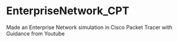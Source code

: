 # EnterpriseNetwork_CPT
Made an Enterprise Network simulation in Cisco Packet Tracer with Guidance from Youtube
